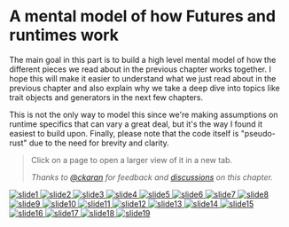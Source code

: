 # A mental model of how Futures and runtimes work

The main goal in this part is to build a high level
mental model of how the different pieces we read about in the previous chapter
works together. I hope this will make it easier to understand what we just read
about in the previous chapter and also explain why we take a deep dive into topics
like trait objects and generators in the next few chapters.

This is not the only way to model this since we're making assumptions on runtime
specifics that can vary a great deal, but it's the way I found it easiest to
build upon. Finally, please note that the code itself is "pseudo-rust" due to
the need for brevity and clarity.

>Click on a page to open a larger view of it in a new tab.
>
>_Thanks to [@ckaran](https://github.com/ckaran) for feedback and [discussions](https://github.com/cfsamson/books-futures-explained/issues/25) on
this chapter._

<a href="./assets/slides/Slide1.PNG" target="_blank">
 <img src="./assets/slides/Slide1.PNG" alt="slide1"/>
</a>
<a href="./assets/slides/Slide2.PNG" target="_blank">
 <img src="./assets/slides/Slide2.PNG" alt="slide2"/>
</a>
<a href="./assets/slides/Slide3.PNG" target="_blank">
 <img src="./assets/slides/Slide3.PNG" alt="slide3"/>
</a>
<a href="./assets/slides/Slide4.PNG" target="_blank">
 <img src="./assets/slides/Slide4.PNG" alt="slide4"/>
</a>
<a href="./assets/slides/Slide5.PNG" target="_blank">
 <img src="./assets/slides/Slide5.PNG" alt="slide5"/>
</a>
<a href="./assets/slides/Slide6.PNG" target="_blank">
 <img src="./assets/slides/Slide6.PNG" alt="slide6"/>
</a>
<a href="./assets/slides/Slide7.PNG" target="_blank">
 <img src="./assets/slides/Slide7.PNG" alt="slide7"/>
</a>
<a href="./assets/slides/Slide8.PNG" target="_blank">
 <img src="./assets/slides/Slide8.PNG" alt="slide8"/>
</a>
<a href="./assets/slides/Slide9.PNG" target="_blank">
 <img src="./assets/slides/Slide9.PNG" alt="slide9"/>
</a>
<a href="./assets/slides/Slide10.PNG" target="_blank">
 <img src="./assets/slides/Slide10.PNG" alt="slide10"/>
</a>
<a href="./assets/slides/Slide11.PNG" target="_blank">
 <img src="./assets/slides/Slide11.PNG" alt="slide11"/>
</a>
<a href="./assets/slides/Slide12.PNG" target="_blank">
 <img src="./assets/slides/Slide12.PNG" alt="slide12"/>
</a>
<a href="./assets/slides/Slide13.PNG" target="_blank">
 <img src="./assets/slides/Slide13.PNG" alt="slide13"/>
</a>
<a href="./assets/slides/Slide14.PNG" target="_blank">
 <img src="./assets/slides/Slide14.PNG" alt="slide14"/>
</a>
<a href="./assets/slides/Slide15.PNG" target="_blank">
 <img src="./assets/slides/Slide15.PNG" alt="slide15"/>
</a>
<a href="./assets/slides/Slide16.PNG" target="_blank">
 <img src="./assets/slides/Slide16.PNG" alt="slide16"/>
</a>
<a href="./assets/slides/Slide17.PNG" target="_blank">
 <img src="./assets/slides/Slide17.PNG" alt="slide17"/>
</a>
<a href="./assets/slides/Slide18.PNG" target="_blank">
 <img src="./assets/slides/Slide18.PNG" alt="slide18"/>
</a>
<a href="./assets/slides/Slide19.PNG" target="_blank">
 <img src="./assets/slides/Slide19.PNG" alt="slide19"/>
</a>
